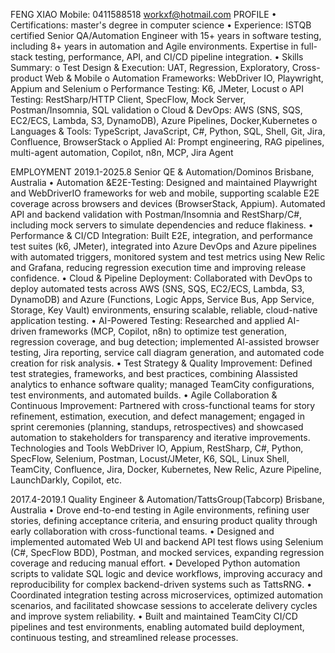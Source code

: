  
FENG XIAO 
Mobile: 0411588518 
workxf@hotmail.com 
PROFILE 
• Certifications: master's degree in computer science 
• Experience:
 ISTQB certified Senior QA/Automation Engineer with 15+ years in software testing, including 8+ 
years in automation and Agile environments. Expertise in full-stack testing, performance, API, and CI/CD pipeline 
integration. 
• Skills Summary: 
o Test Design & Execution: UAT, Regression, Exploratory, Cross-product Web & Mobile 
o Automation Frameworks: WebDriver IO, Playwright, Appium and Selenium 
o Performance Testing: K6, JMeter, Locust 
o API Testing: RestSharp/HTTP Client, SpecFlow, Mock Server, Postman/Insomnia, SQL validation 
o Cloud & DevOps: AWS (SNS, SQS, EC2/ECS, Lambda, S3, DynamoDB), Azure Pipelines, Docker,Kubernetes 
o Languages & Tools: TypeScript, JavaScript, C#, Python, SQL, Shell, Git, Jira, Confluence, BrowserStack 
o Applied AI: Prompt engineering, RAG pipelines, multi-agent automation, Copilot, n8n, MCP, Jira Agent 
 
EMPLOYMENT 
2019.1-2025.8 Senior QE & Automation/Dominos Brisbane, Australia 
• Automation &E2E-Testing: Designed and maintained Playwright and WebDriverIO frameworks for web and mobile, 
supporting scalable E2E coverage across browsers and devices (BrowserStack, Appium). Automated API and 
backend validation with Postman/Insomnia and RestSharp/C#, including mock servers to simulate dependencies 
and reduce flakiness. 
• Performance & CI/CD Integration: Built E2E, integration, and performance test suites (k6, JMeter), integrated into 
Azure DevOps and Azure pipelines with automated triggers, monitored system and test metrics using New Relic 
and Grafana, reducing regression execution time and improving release confidence. 
• Cloud & Pipeline Deployment: Collaborated with DevOps to deploy automated tests across AWS (SNS, SQS, EC2/ECS, 
Lambda, S3, DynamoDB) and Azure (Functions, Logic Apps, Service Bus, App Service, Storage, Key Vault) 
environments, ensuring scalable, reliable, cloud-native application testing. 
• AI-Powered Testing: Researched and applied AI-driven frameworks (MCP, Copilot, n8n) to optimize test generation, 
regression coverage, and bug detection; implemented AI-assisted browser testing, Jira reporting, service call 
diagram generation, and automated code creation for risk analysis. 
• Test Strategy & Quality Improvement: Defined test strategies, frameworks, and best practices, combining AIassisted analytics to enhance software quality; managed TeamCity configurations, test environments, and 
automated builds. 
• Agile Collaboration & Continuous Improvement: Partnered with cross-functional teams for story refinement, 
estimation, execution, and defect management; engaged in sprint ceremonies (planning, standups, retrospectives) 
and showcased automation to stakeholders for transparency and iterative improvements. 
Technologies and Tools 
WebDriver IO, Appium, RestSharp, C#, Python, SpecFlow, Selenium, Postman, Locust/JMeter, K6, SQL, Linux Shell, 
TeamCity, Confluence, Jira, Docker, Kubernetes, New Relic, Azure Pipeline, LaunchDarkly, Copilot, etc. 
 
2017.4-2019.1 Quality Engineer & Automation/TattsGroup(Tabcorp) Brisbane, Australia 
• Drove end-to-end testing in Agile environments, refining user stories, defining acceptance criteria, and ensuring 
product quality through early collaboration with cross-functional teams. 
• Designed and implemented automated Web UI and backend API test flows using Selenium (C#, SpecFlow BDD), 
Postman, and mocked services, expanding regression coverage and reducing manual effort. 
• Developed Python automation scripts to validate SQL logic and device workflows, improving accuracy and 
reproducibility for complex backend-driven systems such as TattsRNG. 
• Coordinated integration testing across microservices, optimized automation scenarios, and facilitated showcase 
sessions to accelerate delivery cycles and improve system reliability. 
• Built and maintained TeamCity CI/CD pipelines and test environments, enabling automated build deployment, 
continuous testing, and streamlined release processes. 
